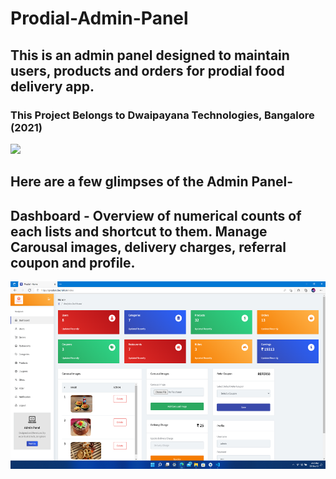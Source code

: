 # Prodial-Admin-Panel
## This is an admin panel designed to maintain users, products and orders for prodial food delivery app.

### This Project Belongs to Dwaipayana Technologies, Bangalore (2021)
[<img height="100px" src="https://dtechblr.in/wp-content/uploads/2019/07/DT-final.png">](https://dtechblr.in/)

## Here are a few glimpses of the Admin Panel-

## Dashboard - Overview of numerical counts of each lists and shortcut to them. Manage Carousal images, delivery charges, referral coupon and profile. 
<img height="300dp" style="border-radius: 20dp;" src="https://github.com/TechDevSubhopriyo/Prodial-Admin-Panel/blob/main/demo_images/index.png">